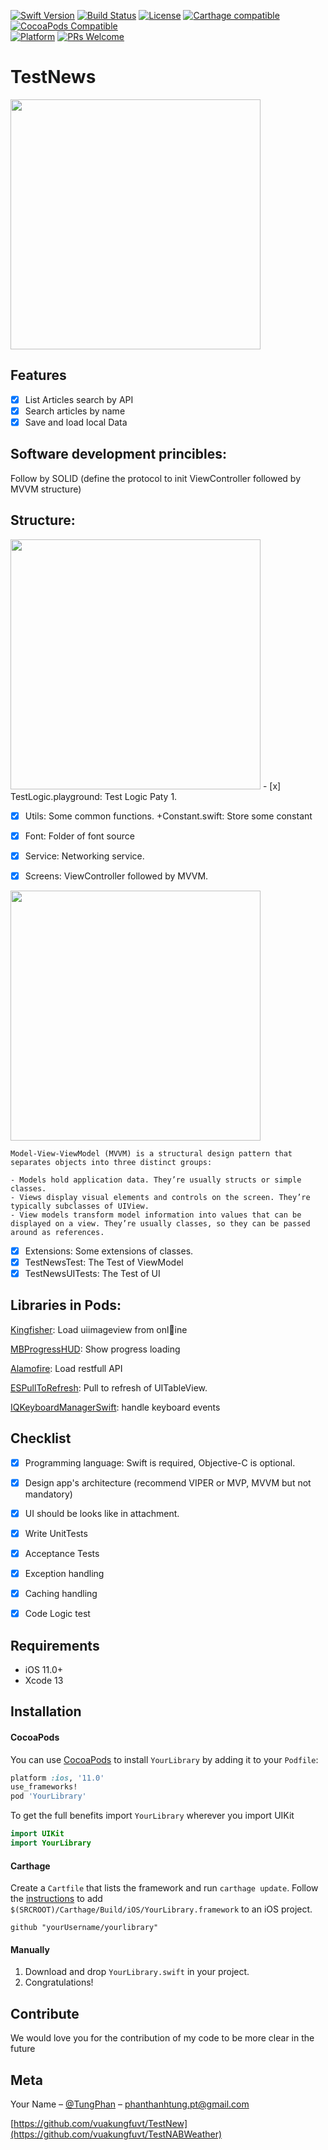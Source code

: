 
[![Swift Version][swift-image]][swift-url]
[![Build Status][travis-image]][travis-url]
[![License][license-image]][license-url]
[![Carthage compatible](https://img.shields.io/badge/Carthage-compatible-4BC51D.svg?style=flat)](https://github.com/Carthage/Carthage)
[![CocoaPods Compatible](https://img.shields.io/cocoapods/v/EZSwiftExtensions.svg)](https://img.shields.io/cocoapods/v/LFAlertController.svg)  
[![Platform](https://img.shields.io/cocoapods/p/LFAlertController.svg?style=flat)](http://cocoapods.org/pods/LFAlertController)
[![PRs Welcome](https://img.shields.io/badge/PRs-welcome-brightgreen.svg?style=flat-square)](http://makeapullrequest.com)

# TestNews

<p align="row">
<img src= "images/app-demo.gif" width="400" >
</p>

## Features

- [x] List Articles search by API
- [x] Search articles by name
- [x] Save and load local Data

## Software development princibles:

Follow by SOLID (define the protocol to init ViewController followed by MVVM structure)

## Structure:

<img src= "images/structure.png" width="400" >
- [x] TestLogic.playground: Test Logic Paty 1.

- [x] Utils: Some common functions.
        +Constant.swift: Store some constant
        
- [x] Font: Folder of font source

- [x] Service: Networking service.

- [x] Screens: ViewController followed by MVVM.

<img src= "images/mvvm.jpeg" width="400" >

    Model-View-ViewModel (MVVM) is a structural design pattern that separates objects into three distinct groups:

    - Models hold application data. They’re usually structs or simple classes.
    - Views display visual elements and controls on the screen. They’re typically subclasses of UIView.
    - View models transform model information into values that can be displayed on a view. They’re usually classes, so they can be passed around as references.
- [x] Extensions: Some extensions of classes.
- [x] TestNewsTest: The Test of ViewModel
- [x] TestNewsUITests: The Test of UI

## Libraries in Pods:
[Kingfisher](https://github.com/onevcat/Kingfisher): Load uiimageview from online

[MBProgressHUD](https://github.com/jdg/MBProgressHUD): Show progress loading

[Alamofire](https://github.com/Alamofire/Alamofire): Load restfull API

[ESPullToRefresh](https://github.com/eggswift/pull-to-refresh): Pull to refresh of UITableView.

[IQKeyboardManagerSwift](https://github.com/hackiftekhar/IQKeyboardManager): handle keyboard events
        
## Checklist
        
- [x] Programming language: Swift is required, Objective-C is optional.

- [x] Design app's architecture (recommend VIPER or MVP, MVVM but not mandatory)

- [x] UI should be looks like in attachment.

- [x] Write UnitTests

- [x] Acceptance Tests

- [x] Exception handling

- [x] Caching handling

- [x] Code Logic test


## Requirements

- iOS 11.0+
- Xcode 13

## Installation

#### CocoaPods
You can use [CocoaPods](http://cocoapods.org/) to install `YourLibrary` by adding it to your `Podfile`:

```ruby
platform :ios, '11.0'
use_frameworks!
pod 'YourLibrary'
```

To get the full benefits import `YourLibrary` wherever you import UIKit

``` swift
import UIKit
import YourLibrary
```
#### Carthage
Create a `Cartfile` that lists the framework and run `carthage update`. Follow the [instructions](https://github.com/Carthage/Carthage#if-youre-building-for-ios) to add `$(SRCROOT)/Carthage/Build/iOS/YourLibrary.framework` to an iOS project.

```
github "yourUsername/yourlibrary"
```
#### Manually
1. Download and drop ```YourLibrary.swift``` in your project.  
2. Congratulations!  

## Contribute

We would love you for the contribution of my code to be more clear in the future

## Meta

Your Name – [@TungPhan](https://www.facebook.com/tung.teotop/) – phanthanhtung.pt@gmail.com

[https://github.com/vuakungfuvt/TestNew](https://github.com/vuakungfuvt/TestNABWeather)

[swift-image]:https://img.shields.io/badge/swift-3.0-orange.svg
[swift-url]: https://swift.org/
[license-image]: https://img.shields.io/badge/License-MIT-blue.svg
[license-url]: LICENSE
[travis-image]: https://img.shields.io/travis/dbader/node-datadog-metrics/master.svg?style=flat-square
[travis-url]: https://travis-ci.org/dbader/node-datadog-metrics
[codebeat-image]: https://codebeat.co/badges/c19b47ea-2f9d-45df-8458-b2d952fe9dad
[codebeat-url]: https://codebeat.co/projects/github-com-vsouza-awesomeios-com

